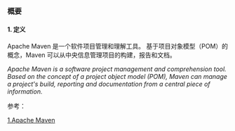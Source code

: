 ### 概要



#### 1. 定义

Apache Maven 是一个软件项目管理和理解工具。 基于项目对象模型（POM）的概念，Maven 可以从中央信息管理项目的构建，报告和文档。

*Apache Maven is a software project management and comprehension tool. Based on the concept of a project object model (POM), Maven can manage a project's build, reporting and documentation from a central piece of information.*



参考：

[1.Apache Maven](https://maven.apache.org/)

